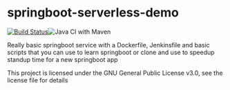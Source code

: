# springboot-serverless-demo
[![Build Status](https://travis-ci.com/bassdude5/springboot-serverless-demo.svg?token=61pdb5eaxzUHopoPb92r&branch=master)](https://travis-ci.com/bassdude5/springboot-serverless-demo)![Java CI with Maven](https://github.com/bassdude5/springboot-serverless-demo/workflows/Java%20CI%20with%20Maven/badge.svg)

Really basic springboot service with a Dockerfile, Jenkinsfile and basic scripts that you can use to learn springboot or clone and use to speedup standup time for a new springboot app


This project is licensed under the GNU General Public License v3.0, see the license file for details
